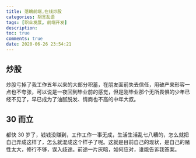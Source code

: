 ```yaml
---
title: 落魄前端,在线炒股
categories: 胡言乱语
tags: [职业发展, 前端开发]
description:
toc: true
comments: true
date: 2020-06-26 23:54:21
---
```


<!--more-->

## 炒股

炒股亏掉了我工作五年以来的大部分积蓄，在朋友面前失去信任，用破产来形容一点也不夸张，可以说是一夜回到毕业前的感觉，但是刚毕业那个无所畏惧的少年已经不见了，早已成为了油腻脱发、情商也不高的中年大叔。

## 30 而立

都快 30 岁了，钱钱没赚到，工作工作一事无成，生活生活乱七八糟的，怎么就把自己弄成这样了，怎么就混成这个样子了呢。这就是目前自己的现状，是自己的赌性太大，修行不够，误入歧途。前途一片灰暗，如何应对，谁能告诉我答案。
